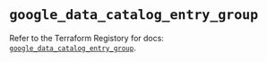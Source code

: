 # `google_data_catalog_entry_group`

Refer to the Terraform Registory for docs: [`google_data_catalog_entry_group`](https://www.terraform.io/docs/providers/google/r/data_catalog_entry_group).
